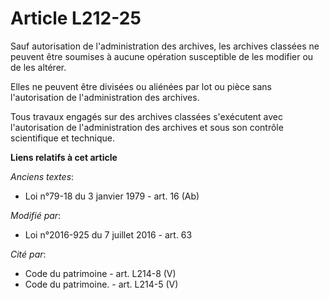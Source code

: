# Article L212-25

Sauf autorisation de l'administration des archives, les archives classées ne peuvent être soumises à aucune opération
susceptible de les modifier ou de les altérer.

Elles ne peuvent être divisées ou aliénées par lot ou pièce sans l'autorisation de l'administration des archives.

Tous travaux engagés sur des archives classées s'exécutent avec l'autorisation de l'administration des archives et sous son
contrôle scientifique et technique.

**Liens relatifs à cet article**

_Anciens textes_:

  - Loi n°79-18 du 3 janvier 1979 - art. 16 (Ab)

_Modifié par_:

  - Loi n°2016-925 du 7 juillet 2016 - art. 63

_Cité par_:

  - Code du patrimoine - art. L214-8 (V)
  - Code du patrimoine. - art. L214-5 (V)
